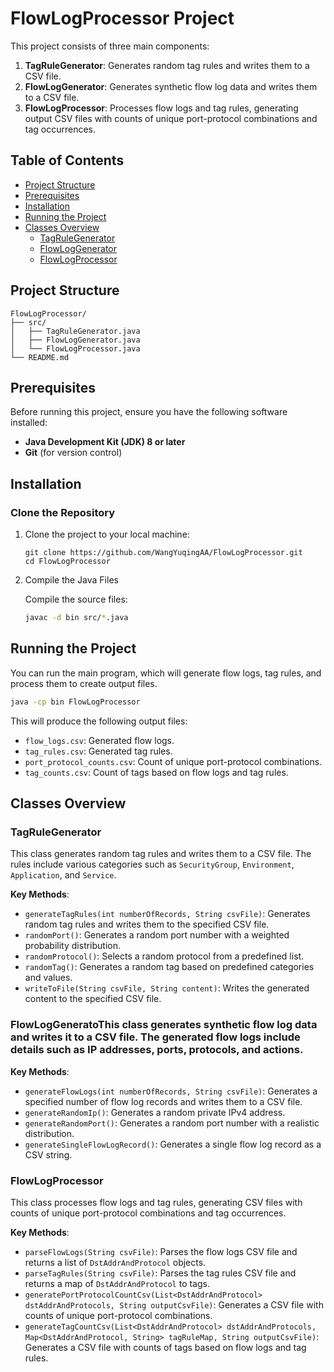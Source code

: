 # FlowLogProcessor Project

This project consists of three main components:

1. **TagRuleGenerator**: Generates random tag rules and writes them to a CSV file.
2. **FlowLogGenerator**: Generates synthetic flow log data and writes them to a CSV file.
3. **FlowLogProcessor**: Processes flow logs and tag rules, generating output CSV files with counts of unique port-protocol combinations and tag occurrences.

## Table of Contents

- [Project Structure](#project-structure)
- [Prerequisites](#prerequisites)
- [Installation](#installation)
- [Running the Project](#running-the-project)
- [Classes Overview](#classes-overview)
  - [TagRuleGenerator](#tagrulegenerator)
  - [FlowLogGenerator](#flowloggenerator)
  - [FlowLogProcessor](#flowlogprocessor)

## Project Structure

```
FlowLogProcessor/
├── src/
│   ├── TagRuleGenerator.java
│   ├── FlowLogGenerator.java
│   └── FlowLogProcessor.java
└── README.md
```

## Prerequisites

Before running this project, ensure you have the following software installed:

- **Java Development Kit (JDK) 8 or later**
- **Git** (for version control)

## Installation

### Clone the Repository

1. Clone the project to your local machine:

    ```
   git clone https://github.com/WangYuqingAA/FlowLogProcessor.git
   cd FlowLogProcessor
   ```

2. Compile the Java Files

   Compile the source files:

   ```bash
   javac -d bin src/*.java
   ```

## Running the Project

You can run the main program, which will generate flow logs, tag rules, and process them to create output files.

```bash
java -cp bin FlowLogProcessor
```

This will produce the following output files:

- `flow_logs.csv`: Generated flow logs.
- `tag_rules.csv`: Generated tag rules.
- `port_protocol_counts.csv`: Count of unique port-protocol combinations.
- `tag_counts.csv`: Count of tags based on flow logs and tag rules.

## Classes Overview

### TagRuleGenerator

This class generates random tag rules and writes them to a CSV file. The rules include various categories such as `SecurityGroup`, `Environment`, `Application`, and `Service`.

**Key Methods**:

- `generateTagRules(int numberOfRecords, String csvFile)`: Generates random tag rules and writes them to the specified CSV file.
- `randomPort()`: Generates a random port number with a weighted probability distribution.
- `randomProtocol()`: Selects a random protocol from a predefined list.
- `randomTag()`: Generates a random tag based on predefined categories and values.
- `writeToFile(String csvFile, String content)`: Writes the generated content to the specified CSV file.

### FlowLogGeneratoThis class generates synthetic flow log data and writes it to a CSV file. The generated flow logs include details such as IP addresses, ports, protocols, and actions.

**Key Methods**:

- `generateFlowLogs(int numberOfRecords, String csvFile)`: Generates a specified number of flow log records and writes them to a CSV file.
- `generateRandomIp()`: Generates a random private IPv4 address.
- `generateRandomPort()`: Generates a random port number with a realistic distribution.
- `generateSingleFlowLogRecord()`: Generates a single flow log record as a CSV string.

### FlowLogProcessor

This class processes flow logs and tag rules, generating CSV files with counts of unique port-protocol combinations and tag occurrences.

**Key Methods**:

- `parseFlowLogs(String csvFile)`: Parses the flow logs CSV file and returns a list of `DstAddrAndProtocol` objects.
- `parseTagRules(String csvFile)`: Parses the tag rules CSV file and returns a map of `DstAddrAndProtocol` to tags.
- `generatePortProtocolCountCsv(List<DstAddrAndProtocol> dstAddrAndProtocols, String outputCsvFile)`: Generates a CSV file with counts of unique port-protocol combinations.
- `generateTagCountCsv(List<DstAddrAndProtocol> dstAddrAndProtocols, Map<DstAddrAndProtocol, String> tagRuleMap, String outputCsvFile)`: Generates a CSV file with counts of tags based on flow logs and tag rules.


